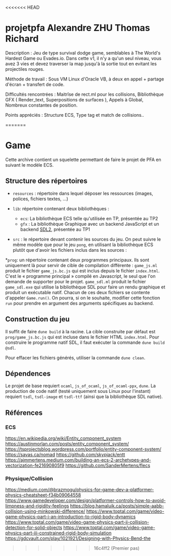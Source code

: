 <<<<<<< HEAD
# projetpfa Alexandre ZHU Thomas Richard

Description : Jeu de type survival dodge game, semblables à The World's Hardest Game ou Evades.io. Dans cette v1, il n'y a qu'un seul niveau, vous avez 3 vies et devez traverser la map jusqu'à la sortie tout en evitant les projectiles rouges.

Méthode de travail : Sous VM Linux d'Oracle VB, à deux en appel + partage d'écran + transfert de code.

Difficultés rencontrées : Maitrîse de rect.ml pour les collisions, Bibliothèque GFX ( Render_text, Superpositions de surfaces ), Appels à Global, Nombreux constantes de position.

Points appréciés : Structure ECS, Type tag et match de collisions..

=======
# Game

Cette archive contient un squelette permettant de faire le projet de PFA en suivant le modèle ECS.


## Structure des répertoires 

* `resources` : répertoire dans lequel déposer les ressources (images, polices, fichiers textes, …)
* `lib`: répertoire contenant deux bibliothèques :
	- `ecs`: La bibliothèque ECS telle qu'utilisée en TP, présentée au TP2
	- `gfx` : La bibliothèque Graphique avec un backend JavaScript et un backend [SDL2](https://www.libsdl.org/), présentée au TP1

* `src` : le répertoire devant contenir les sources du jeu. On peut suivre le même modèle que pour le jeu `pong`, en utilisant la bibliothèque ECS plutôt que d'avoir les fichiers inclus dans les sources :

*`prog`: un répertoire contenant deux programmes principaux. Ils sont uniquement là pour servir de cible de compilation différente : `game_js.ml` produit le fichier `game_js.bc.js` qui est inclus depuis le fichier `index.html`. C'est le « programme principal » compilé en Javascript, le seul que l'on demande de supporter pour le projet. `game_sdl.ml` produit le fichier `game_sdl.exe` qui utilise la bibliothèque SDL pour faire un rendu graphique et produit un exécutable natif. Chacun de ces deux fichiers se contente d'appeler
 `Game.run()`. On pourra, si on le souhaite, modifier cette fonction `run` pour prendre en argument des arguments spécifiques au backend.

## Construction du jeu 

Il suffit de faire `dune build` à la racine. La cible construite par défaut est `prog/game_js.bc.js` qui est incluse dans le fichier HTML `index.html`. Pour construire le programme natif SDL, il faut exécuter la commande `dune build @sdl`.

Pour effacer les fichiers générés, utiliser la commande `dune clean`.

##  Dépendences
Le projet de base requiert `ocaml`, `js_of_ocaml`, `js_of_ocaml-ppx`, `dune`. La production de code natif (testé uniquement sous Linux pour l'instant) requiert `tsdl`, `tsdl-image` et `tsdl-ttf` (ainsi que la bibliothèque SDL native).


## Références
### ECS
https://en.wikipedia.org/wiki/Entity_component_system
https://austinmorlan.com/posts/entity_component_system/
https://tsprojectsblog.wordpress.com/portfolio/entity-component-system/
https://savas.ca/nomad
https://github.com/skypjack/entt
https://ajmmertens.medium.com/building-an-ecs-2-archetypes-and-vectorization-fe21690805f9
https://github.com/SanderMertens/flecs

### Physique/Collision
https://medium.com/@brazmogu/physics-for-game-dev-a-platformer-physics-cheatsheet-f34b09064558
https://www.gamedeveloper.com/design/platformer-controls-how-to-avoid-limpness-and-rigidity-feelings
https://blog.hamaluik.ca/posts/simple-aabb-collision-using-minkowski-difference/
https://www.toptal.com/game/video-game-physics-part-i-an-introduction-to-rigid-body-dynamics
https://www.toptal.com/game/video-game-physics-part-ii-collision-detection-for-solid-objects
https://www.toptal.com/game/video-game-physics-part-iii-constrained-rigid-body-simulation
https://gdcvault.com/play/1021921/Designing-with-Physics-Bend-the
>>>>>>> 16c4ff2 (Premier pas)
